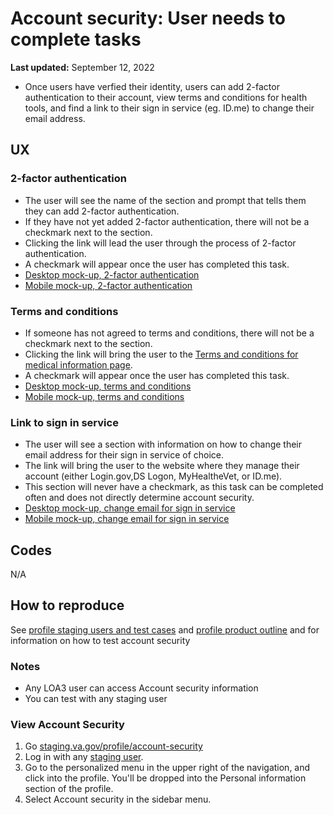 # Account security: User needs to complete tasks
**Last updated:** September 12, 2022

- Once users have verfied their identity, users can add 2-factor authentication to their account, view terms and conditions for health tools, and find a link to their sign in service (eg. ID.me) to change their email address.

## UX
### 2-factor authentication
- The user will see the name of the section and prompt that tells them they can add 2-factor authentication.
- If they have not yet added 2-factor authentication, there will not be a checkmark next to the section. 
- Clicking the link will lead the user through the process of 2-factor authentication.
- A checkmark will appear once the user has completed this task. 
- [Desktop mock-up, 2-factor authentication](https://www.sketch.com/s/ebd4596f-0707-46cb-941e-247a808725cc/v/aWWp5P/a/3OYm1ew)
- [Mobile mock-up, 2-factor authentication](https://www.sketch.com/s/ebd4596f-0707-46cb-941e-247a808725cc/a/eKL3852](https://www.sketch.com/s/ebd4596f-0707-46cb-941e-247a808725cc/a/4aAPxQJ))

### Terms and conditions
- If someone has not agreed to terms and conditions, there will not be a checkmark next to the section. 
- Clicking the link will bring the user to the [Terms and conditions for medical information page](https://staging.va.gov/health-care/medical-information-terms-conditions/).
- A checkmark will appear once the user has completed this task. 
- [Desktop mock-up, terms and conditions](https://www.sketch.com/s/ebd4596f-0707-46cb-941e-247a808725cc/v/aWWp5P/a/Gm030dY)
- [Mobile mock-up, terms and conditions](https://www.sketch.com/s/ebd4596f-0707-46cb-941e-247a808725cc/a/4aAPxQJ)

### Link to sign in service
- The user will see a section with information on how to change their email address for their sign in service of choice. 
- The link will bring the user to the website where they manage their account (either Login.gov,DS Logon, MyHealtheVet, or ID.me).
- This section will never have a checkmark, as this task can be completed often and does not directly determine account security. 
- [Desktop mock-up, change email for sign in service](https://www.sketch.com/s/ebd4596f-0707-46cb-941e-247a808725cc/v/aWWp5P/a/Gm030dY)
- [Mobile mock-up, change email for sign in service](https://www.sketch.com/s/ebd4596f-0707-46cb-941e-247a808725cc/a/OmJwWpv)

## Codes
N/A

## How to reproduce

See [profile staging users and test cases](https://github.com/department-of-veterans-affairs/va.gov-team-sensitive/blob/master/Administrative/vagov-users/staging-test-accounts-profile.md) and [profile product outline](https://github.com/department-of-veterans-affairs/va.gov-team/blob/master/products/identity-personalization/profile/README.md#how-to-access-and-test) and for information on how to test account security

### Notes
- Any LOA3 user can access Account security information
- You can test with any staging user

### View Account Security
1. Go [staging.va.gov/profile/account-security](staging.va.gov/profile/account-security)
2. Log in with any [staging user](https://github.com/department-of-veterans-affairs/va.gov-team-sensitive/blob/master/Administrative/vagov-users/mvi-staging-users.csv).
3. Go to the personalized menu in the upper right of the navigation, and click into the profile. You'll be dropped into the Personal information section of the profile.
4. Select Account security in the sidebar menu.

